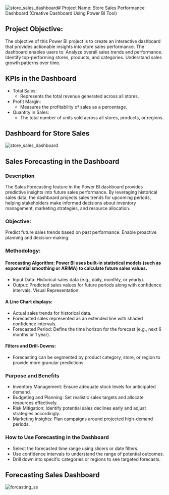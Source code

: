 ![store_sales_dashboard](https://github.com/user-attachments/assets/48972dbf-f0f7-4353-ba9f-b50d8a13d8c3)# Project Name: Store Sales Performance Dashboard (Creative Dashboard Using Power BI Tool)
## Project Objective:
The objective of this Power BI project is to create an interactive dashboard that provides actionable insights into store sales performance. The dashboard enables users to:
Analyze overall sales trends and performance.
Identify top-performing stores, products, and categories.
Understand sales growth patterns over time.
## KPIs in the Dashboard
- Total Sales:
    - Represents the total revenue generated across all stores.
- Profit Margin:
    - Measures the profitability of sales as a percentage.
- Quantity in Sales:
    -  The total number of units sold across all stores, products, or regions.
 ## Dashboard for Store Sales
 ![store_sales_dashboard](https://github.com/user-attachments/assets/7f6d4951-0bda-4461-9159-60ee4f7039ed)

## Sales Forecasting in the Dashboard
### Description
The Sales Forecasting feature in the Power BI dashboard provides predictive insights into future sales performance. By leveraging historical sales data, the dashboard projects sales trends for upcoming periods, helping stakeholders make informed decisions about inventory management, marketing strategies, and resource allocation.

### Objective:
Predict future sales trends based on past performance.
Enable proactive planning and decision-making.
### Methodology:

#### Forecasting Algorithm: Power BI uses built-in statistical models (such as exponential smoothing or ARIMA) to calculate future sales values.
- Input Data: Historical sales data (e.g., daily, monthly, or yearly).
- Output: Predicted sales values for future periods along with confidence intervals.
Visual Representation:

#### A Line Chart displays:
- Actual sales trends for historical data.
- Forecasted sales represented as an extended line with shaded confidence intervals.
- Forecasted Period: Define the time horizon for the forecast (e.g., next 6 months or 1 year).
#### Filters and Drill-Downs:
- Forecasting can be segmented by product category, store, or region to provide more granular predictions.
### Purpose and Benefits
- Inventory Management: Ensure adequate stock levels for anticipated demand.
- Budgeting and Planning: Set realistic sales targets and allocate resources effectively.
- Risk Mitigation: Identify potential sales declines early and adjust strategies accordingly.
- Marketing Insights: Plan campaigns around projected high-demand periods.
### How to Use Forecasting in the Dashboard
- Select the forecasted time range using slicers or date filters.
- Use confidence intervals to understand the range of potential outcomes.
- Drill down into specific categories or regions to see targeted forecasts.
## Forecasting Sales Dashboard
![forcasting_ss](https://github.com/user-attachments/assets/7bc5e620-6117-4eda-beb1-60f232d484f8)



 
  
